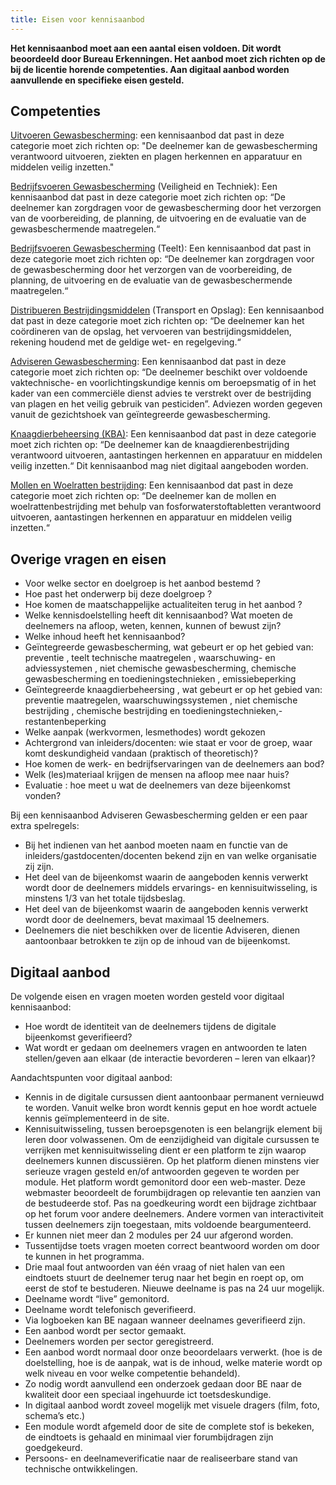 ```yaml
---
title: Eisen voor kennisaanbod
---
```

**Het kennisaanbod moet aan een aantal eisen voldoen. Dit wordt beoordeeld door Bureau Erkenningen. Het aanbod moet zich richten op de bij de licentie horende competenties. Aan digitaal aanbod worden aanvullende en specifieke eisen gesteld.**

## Competenties

[Uitvoeren Gewasbescherming](/licenties/welke-licenties-zijn-er/licentie-uitvoeren-gewasbescherming/): een kennisaanbod dat past in deze categorie moet zich richten op: "De
deelnemer kan de gewasbescherming verantwoord uitvoeren, ziekten en plagen herkennen en
apparatuur en middelen veilig inzetten."

[Bedrijfsvoeren Gewasbescherming](/licenties/welke-licenties-zijn-er/licentie-bedrijfsvoeren-gewasbescherming/) (Veiligheid en Techniek): Een kennisaanbod dat past in deze
categorie moet zich richten op: “De deelnemer kan zorgdragen voor de gewasbescherming door het
verzorgen van de voorbereiding, de planning, de uitvoering en de evaluatie van de gewasbeschermende maatregelen.“

[Bedrijfsvoeren Gewasbescherming](/licenties/welke-licenties-zijn-er/licentie-bedrijfsvoeren-gewasbescherming/) (Teelt): Een kennisaanbod dat past in deze categorie moet zich
richten op: “De deelnemer kan zorgdragen voor de gewasbescherming door het verzorgen van de
voorbereiding, de planning, de uitvoering en de evaluatie van de gewasbeschermende maatregelen.“

[Distribueren Bestrijdingsmiddelen](/licenties/welke-licenties-zijn-er/licentie-bedrijfsvoeren-distribueren) (Transport en Opslag): Een kennisaanbod dat past in deze categorie moet zich richten op: “De deelnemer kan het coördineren van de opslag, het vervoeren van bestrijdingsmiddelen, rekening houdend met de geldige wet- en regelgeving.“

[Adviseren Gewasbescherming](https://administratie.erkenningen.nl/licenties/welke-licenties-zijn-er/licentie-adviseren-gewasbescherming): Een kennisaanbod dat past in deze categorie moet zich richten op: “De deelnemer beschikt over voldoende vaktechnische- en voorlichtingskundige kennis om beroepsmatig of in het kader van een commerciële dienst advies te verstrekt over de bestrijding van plagen en het veilig gebruik van pesticiden”. Adviezen worden gegeven vanuit de gezichtshoek van geïntegreerde gewasbescherming.

[Knaagdierbeheersing (KBA)](/licenties/welke-licenties-zijn-er/licentie-knaagdierbeheersing-op-agrarische-bedrijven): Een kennisaanbod dat past in deze categorie moet zich
richten op: “De deelnemer kan de knaagdierenbestrijding verantwoord uitvoeren, aantastingen herkennen en apparatuur en middelen veilig inzetten.“ Dit kennisaanbod mag niet digitaal aangeboden worden.

[Mollen en Woelratten bestrijding](/licenties/welke-licenties-zijn-er/licentie-mollen-en-woelrattenbestrijding): Een kennisaanbod dat past in deze categorie moet zich richten op: “De deelnemer kan de mollen en woelrattenbestrijding met behulp van fosforwaterstoftabletten verantwoord uitvoeren, aantastingen herkennen en apparatuur en middelen veilig inzetten.“

## Overige vragen en eisen

* Voor welke sector en doelgroep is het aanbod bestemd
  ?
* Hoe past het onderwerp bij
  deze doelgroep
  ?
* Hoe komen de maatschappelijke actualiteiten terug in
  het aanbod
  ?
* Welke kennisdoelstelling heeft dit kennisaanbod? Wat moeten de deelnemers na afloop, weten, kennen, kunnen of bewust zijn?
* Welke inhoud heeft het kennisaanbod?
* Geïntegreerde
  gewasbescherming, wat gebeurt er op het gebied
  van:
  preventie
  , teelt technische maatregelen
  , waarschuwing- en
  adviessystemen
  , niet chemische
  gewasbescherming, chemische gewasbescherming
  en toedieningstechnieken
  , emissiebeperking
* Geïntegreerde
  knaagdierbeheersing
  , wat gebeurt er op het gebied
  van:
  preventie maatregelen, waarschuwingssystemen
  , niet chemische bestrijding
  , chemische bestrijding en
  toedieningstechnieken,-restantenbeperking
* Welke aanpak (werkvormen, lesmethodes) wordt gekozen
* Achtergrond van inleiders/docenten: wie staat er voor de groep,
  waar komt deskundigheid vandaan (praktisch of theoretisch)?
* Hoe komen de werk- en bedrijfservaringen van de deelnemers aan
  bod?
* Welk (les)materiaal krijgen de mensen na afloop mee
  naar huis?
* Evaluatie
  : hoe meet u wat de deelnemers van deze bijeenkomst vonden?

Bij een kennisaanbod Adviseren Gewasbescherming gelden er een paar extra spelregels:

* Bij het indienen van het aanbod moeten naam en functie van de inleiders/gastdocenten/docenten bekend zijn en van welke organisatie zij zijn.
* Het deel van de bijeenkomst waarin de aangeboden kennis verwerkt wordt door de deelnemers middels ervarings- en kennisuitwisseling, is minstens 1/3 van het totale tijdsbeslag.
* Het deel van de bijeenkomst waarin de aangeboden kennis verwerkt wordt door de deelnemers, bevat maximaal 15 deelnemers.
* Deelnemers die niet beschikken over de licentie Adviseren, dienen aantoonbaar betrokken te zijn op de inhoud van de bijeenkomst.

## Digitaal aanbod

De volgende eisen en vragen moeten worden gesteld voor digitaal kennisaanbod:

* Hoe wordt de identiteit van de deelnemers tijdens de digitale bijeenkomst geverifieerd?
* Wat wordt er gedaan om deelnemers vragen en antwoorden te laten stellen/geven aan elkaar (de
  interactie bevorderen – leren van elkaar)?

Aandachtspunten voor digitaal aanbod:

* Kennis in de digitale cursussen dient aantoonbaar permanent vernieuwd te worden. Vanuit welke bron wordt kennis geput en hoe wordt actuele kennis geïmplementeerd in de site.
* Kennisuitwisseling, tussen beroepsgenoten is een belangrijk element bij leren door volwassenen. Om de eenzijdigheid van digitale cursussen te verrijken met kennisuitwisseling dient er een platform te zijn waarop deelnemers kunnen discussiëren. Op het platform dienen minstens vier serieuze vragen gesteld en/of antwoorden gegeven te worden per module. Het platform wordt gemonitord door een web-master. Deze webmaster beoordeelt de forumbijdragen op relevantie ten aanzien van de bestudeerde stof. Pas na goedkeuring wordt een bijdrage zichtbaar op het forum voor andere deelnemers. Andere vormen van interactiviteit tussen deelnemers zijn toegestaan, mits voldoende beargumenteerd.
* Er kunnen niet meer dan 2 modules per 24 uur afgerond worden.
* Tussentijdse toets vragen moeten correct beantwoord worden om door te kunnen in het programma.
* Drie maal fout antwoorden van één vraag of niet halen van een eindtoets stuurt de deelnemer terug naar het begin en roept op, om eerst de stof te bestuderen. Nieuwe deelname is pas na 24 uur mogelijk.
* Deelname wordt “live” gemonitord.
* Deelname wordt telefonisch geverifieerd.
* Via logboeken kan BE nagaan wanneer deelnames geverifieerd zijn.
* Een aanbod wordt per sector gemaakt.
* Deelnemers worden per sector geregistreerd.
* Een aanbod wordt normaal door onze beoordelaars verwerkt. (hoe is de doelstelling, hoe is de aanpak, wat is de inhoud, welke materie wordt op welk niveau en voor welke competentie behandeld).
* Zo nodig wordt aanvullend een onderzoek gedaan door BE naar de kwaliteit door een speciaal ingehuurde ict toetsdeskundige.
* In digitaal aanbod wordt zoveel mogelijk met visuele dragers (film, foto, schema’s etc.)
* Een module wordt afgemeld door de site de complete stof is bekeken, de eindtoets is gehaald en minimaal vier forumbijdragen zijn goedgekeurd.
* Persoons- en deelnameverificatie naar de realiseerbare stand van technische ontwikkelingen.
